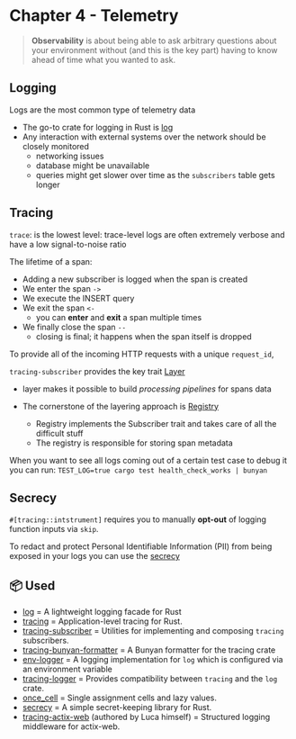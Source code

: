 # Chapter 4 - Telemetry

> **Observability** is about being able to ask arbitrary questions about your environment without (and this is the key part) having to know ahead of time what you wanted to ask.

## Logging

Logs are the most common type of telemetry data

- The go-to crate for logging in Rust is [log](https://docs.rs/log/latest/log/)
- Any interaction with external systems over the network should be closely monitored
  - networking issues
  - database might be unavailable
  - queries might get slower over time as the `subscribers` table gets longer

## Tracing

`trace`: is the lowest level: trace-level logs are often extremely verbose and have a low signal-to-noise ratio

The lifetime of a span:

- Adding a new subscriber is logged when the span is created
- We enter the span `->`
- We execute the INSERT query
- We exit the span `<-`
  - you can **enter** and **exit** a span multiple times
- We finally close the span `--`
  - closing is final; it happens when the span itself is dropped

To provide all of the incoming HTTP requests with a unique `request_id`,

`tracing-subscriber` provides the key trait [Layer](https://docs.rs/tracing-subscriber/0.2.12/tracing_subscriber/layer/trait.Layer.html)

- layer makes it possible to build _processing pipelines_ for spans data

- The cornerstone of the layering approach is [Registry](https://docs.rs/tracing-subscriber/0.2.12/tracing_subscriber/struct.Registry.html)
  - Registry implements the Subscriber trait and takes care of all the difficult stuff
  - The registry is responsible for storing span metadata

When you want to see all logs coming out of a certain test case to debug it you can run:
`TEST_LOG=true cargo test health_check_works | bunyan`

## Secrecy

`#[tracing::intstrument]` requires you to manually **opt-out** of logging function inputs via `skip`.

To redact and protect Personal Identifiable Information (PII) from being exposed in your logs you can use the [secrecy](https://crates.io/crates/secrecy)

## 📦 Used

- [log](https://crates.io/crates/log) = A lightweight logging facade for Rust
- [tracing](https://crates.io/crates/tracing) = Application-level tracing for Rust.
- [tracing-subscriber](https://crates.io/crates/tracing-subscriber) = Utilities for implementing and composing `tracing` subscribers.
- [tracing-bunyan-formatter](https://crates.io/crates/tracing-bunyan-formatter) = A Bunyan formatter for the tracing crate
- [env-logger](https://crates.io/crates/env_logger) = A logging implementation for `log` which is configured via an environment variable
- [tracing-logger](https://crates.io/crates/tracing-log) = Provides compatibility between `tracing` and the `log` crate.
- [once_cell](https://crates.io/crates/once_cell) = Single assignment cells and lazy values.
- [secrecy](https://crates.io/crates/secrecy) = A simple secret-keeping library for Rust.
- [tracing-actix-web](https://crates.io/crates/tracing-actix-web) (authored by Luca himself) = Structured logging middleware for actix-web.
